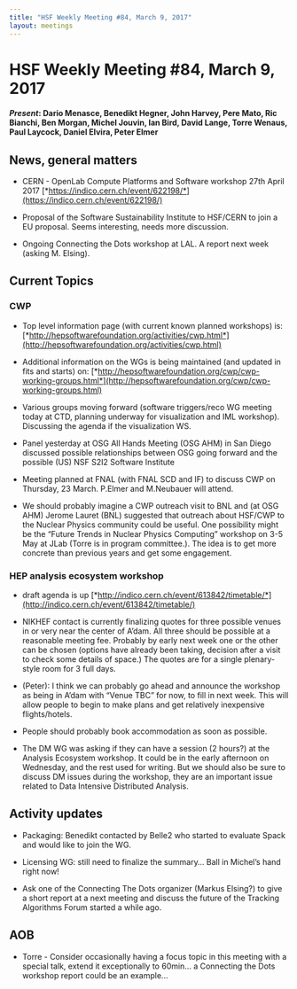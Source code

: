 ```yaml
---
title: "HSF Weekly Meeting #84, March 9, 2017"
layout: meetings
---
```


# HSF Weekly Meeting #84, March 9, 2017

#### *Present*: Dario Menasce, Benedikt Hegner, John Harvey, Pere Mato, Ric Bianchi, Ben Morgan, Michel Jouvin, Ian Bird, David Lange, Torre Wenaus, Paul Laycock, Daniel Elvira, Peter Elmer

## News, general matters

-   CERN - OpenLab Compute Platforms and Software workshop 27th April 2017 [*https://indico.cern.ch/event/622198/*](https://indico.cern.ch/event/622198/)

-   Proposal of the Software Sustainability Institute to HSF/CERN to join a EU proposal. Seems interesting, needs more discussion.

-   Ongoing Connecting the Dots workshop at LAL. A report next week (asking M. Elsing).

## Current Topics

### CWP

-   Top level information page (with current known planned workshops) is: [*http://hepsoftwarefoundation.org/activities/cwp.html*](http://hepsoftwarefoundation.org/activities/cwp.html)

-   Additional information on the WGs is being maintained (and updated in fits and starts) on: [*http://hepsoftwarefoundation.org/cwp/cwp-working-groups.html*](http://hepsoftwarefoundation.org/cwp/cwp-working-groups.html)

-   Various groups moving forward (software triggers/reco WG meeting today at CTD, planning underway for visualization and IML workshop). Discussing the agenda if the visualization WS.

-   Panel yesterday at OSG All Hands Meeting (OSG AHM) in San Diego discussed possible relationships between OSG going forward and the possible (US) NSF S2I2 Software Institute

-   Meeting planned at FNAL (with FNAL SCD and IF) to discuss CWP on Thursday, 23 March. P.Elmer and M.Neubauer will attend.

-   We should probably imagine a CWP outreach visit to BNL and (at OSG AHM) Jerome Lauret (BNL) suggested that outreach about HSF/CWP to the Nuclear Physics community could be useful. One possibility might be the “Future Trends in Nuclear Physics Computing” workshop on 3-5 May at JLab (Torre is in program committee.). The idea is to get more concrete than previous years and get some engagement.

### HEP analysis ecosystem workshop

-   draft agenda is up [*http://indico.cern.ch/event/613842/timetable/*](http://indico.cern.ch/event/613842/timetable/)

-   NIKHEF contact is currently finalizing quotes for three possible venues in or very near the center of A’dam. All three should be possible at a reasonable meeting fee. Probably by early next week one or the other can be chosen (options have already been taking, decision after a visit to check some details of space.) The quotes are for a single plenary-style room for 3 full days.

-   (Peter): I think we can probably go ahead and announce the workshop as being in A’dam with “Venue TBC” for now, to fill in next week. This will allow people to begin to make plans and get relatively inexpensive flights/hotels.

-   People should probably book accommodation as soon as possible.

-   The DM WG was asking if they can have a session (2 hours?) at the Analysis Ecosystem workshop. It could be in the early afternoon on Wednesday, and the rest used for writing. But we should also be sure to discuss DM issues during the workshop, they are an important issue related to Data Intensive Distributed Analysis.

## Activity updates

-   Packaging: Benedikt contacted by Belle2 who started to evaluate Spack and would like to join the WG.

-   Licensing WG: still need to finalize the summary… Ball in Michel’s hand right now!

-   Ask one of the Connecting The Dots organizer (Markus Elsing?) to give a short report at a next meeting and discuss the future of the Tracking Algorithms Forum started a while ago.

## AOB

-   Torre - Consider occasionally having a focus topic in this meeting with a special talk, extend it exceptionally to 60min… a Connecting the Dots workshop report could be an example...


